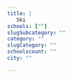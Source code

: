 ```yaml
---
title: |
   Ski
schools: [""]
slugSubcategory: ""
category: ""
slugCategory: ""
schoolscount: ""
city: ""

---
```


